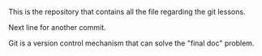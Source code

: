 This is the repository that contains all the file regarding the git lessons.

Next line for another commit.

Git is a version control mechanism that can solve the "final doc" problem.

